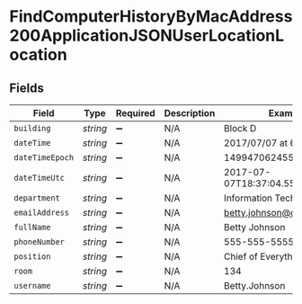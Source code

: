 # FindComputerHistoryByMacAddress200ApplicationJSONUserLocationLocation


## Fields

| Field                        | Type                         | Required                     | Description                  | Example                      |
| ---------------------------- | ---------------------------- | ---------------------------- | ---------------------------- | ---------------------------- |
| `building`                   | *string*                     | :heavy_minus_sign:           | N/A                          | Block D                      |
| `dateTime`                   | *string*                     | :heavy_minus_sign:           | N/A                          | 2017/07/07 at 6:37 PM        |
| `dateTimeEpoch`              | *string*                     | :heavy_minus_sign:           | N/A                          | 1499470624555                |
| `dateTimeUtc`                | *string*                     | :heavy_minus_sign:           | N/A                          | 2017-07-07T18:37:04.555-0500 |
| `department`                 | *string*                     | :heavy_minus_sign:           | N/A                          | Information Technology       |
| `emailAddress`               | *string*                     | :heavy_minus_sign:           | N/A                          | betty.johnson@company.com    |
| `fullName`                   | *string*                     | :heavy_minus_sign:           | N/A                          | Betty Johnson                |
| `phoneNumber`                | *string*                     | :heavy_minus_sign:           | N/A                          | 555-555-5555                 |
| `position`                   | *string*                     | :heavy_minus_sign:           | N/A                          | Chief of Everything          |
| `room`                       | *string*                     | :heavy_minus_sign:           | N/A                          | 134                          |
| `username`                   | *string*                     | :heavy_minus_sign:           | N/A                          | Betty.Johnson                |